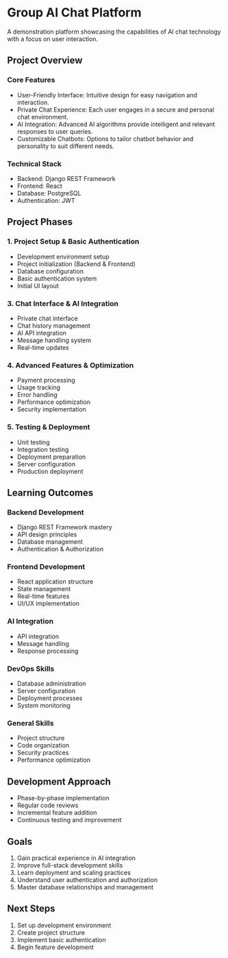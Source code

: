 # Group AI Chat Platform

A demonstration platform showcasing the capabilities of AI chat technology with a focus on user interaction.

## Project Overview

### Core Features
- User-Friendly Interface: Intuitive design for easy navigation and interaction.
- Private Chat Experience: Each user engages in a secure and personal chat environment.
- AI Integration: Advanced AI algorithms provide intelligent and relevant responses to user queries.
- Customizable Chatbots: Options to tailor chatbot behavior and personality to suit different needs.

### Technical Stack
- Backend: Django REST Framework
- Frontend: React
- Database: PostgreSQL
- Authentication: JWT

## Project Phases

### 1. Project Setup & Basic Authentication
- Development environment setup
- Project initialization (Backend & Frontend)
- Database configuration
- Basic authentication system
- Initial UI layout

### 3. Chat Interface & AI Integration
- Private chat interface
- Chat history management
- AI API integration
- Message handling system
- Real-time updates

### 4. Advanced Features & Optimization
- Payment processing
- Usage tracking
- Error handling
- Performance optimization
- Security implementation

### 5. Testing & Deployment
- Unit testing
- Integration testing
- Deployment preparation
- Server configuration
- Production deployment

## Learning Outcomes

### Backend Development
- Django REST Framework mastery
- API design principles
- Database management
- Authentication & Authorization

### Frontend Development
- React application structure
- State management
- Real-time features
- UI/UX implementation

### AI Integration
- API integration
- Message handling
- Response processing

### DevOps Skills
- Database administration
- Server configuration
- Deployment processes
- System monitoring

### General Skills
- Project structure
- Code organization
- Security practices
- Performance optimization

## Development Approach
- Phase-by-phase implementation
- Regular code reviews
- Incremental feature addition
- Continuous testing and improvement

## Goals
1. Gain practical experience in AI integration
2. Improve full-stack development skills
3. Learn deployment and scaling practices
4. Understand user authentication and authorization
5. Master database relationships and management

## Next Steps
1. Set up development environment
2. Create project structure
3. Implement basic authentication
4. Begin feature development